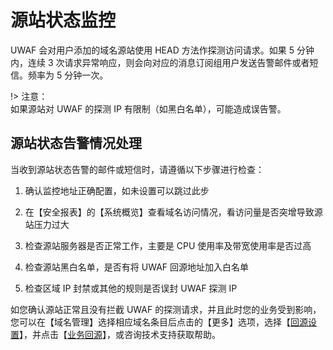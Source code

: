 # 源站状态监控

UWAF 会对用户添加的域名源站使用 HEAD 方法作探测访问请求。如果 5 分钟内，连续 3 次请求异常响应，则会向对应的消息订阅组用户发送告警邮件或者短信。频率为 5 分钟一次。

!> 注意：  
如果源站对 UWAF 的探测 IP 有限制（如黑白名单），可能造成误告警。

## 源站状态告警情况处理

当收到源站状态告警的邮件或短信时，请遵循以下步骤进行检查：

1. 确认监控地址正确配置，如未设置可以跳过此步

2. 在【安全报表】的【系统概览】查看域名访问情况，看访问量是否突增导致源站压力过大

3. 检查源站服务器是否正常工作，主要是 CPU 使用率及带宽使用率是否过高

4. 检查源站黑白名单，是否有将 UWAF 回源地址加入白名单

5. 检查区域 IP 封禁或其他的规则是否误封 UWAF 探测 IP

如您确认源站正常且没有拦截 UWAF 的探测请求，并且此时您的业务受到影响，您可以在【域名管理】选择相应域名条目后点击的【更多】选项，选择【[回源设置](/features/domain/monitor_set.md?id=回源设置)】，并点击【[业务回源](/features/domain/monitor_set.md?id=业务回源)】，或咨询技术支持获取帮助。
